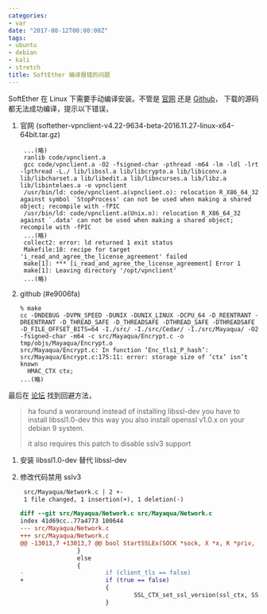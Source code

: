 ```yaml
---
categories:
- var
date: "2017-08-12T00:00:00Z"
tags:
- ubuntu
- debian
- kali
- stretch
title: SoftEther 编译报错的问题
---
```


SoftEther 在 Linux 下需要手动编译安装。不管是 [官网][ref-1] 还是 [Github][ref-2]，
下载的源码都无法成功编译，提示以下错误，

1. 官网 (softether-vpnclient-v4.22-9634-beta-2016.11.27-linux-x64-64bit.tar.gz)

		...(略)
		ranlib code/vpnclient.a
		gcc code/vpnclient.a -O2 -fsigned-char -pthread -m64 -lm -ldl -lrt -lpthread -L./ lib/libssl.a lib/libcrypto.a lib/libiconv.a lib/libcharset.a lib/libedit.a lib/libncurses.a lib/libz.a lib/libintelaes.a -o vpnclient
		/usr/bin/ld: code/vpnclient.a(vpnclient.o): relocation R_X86_64_32 against symbol `StopProcess' can not be used when making a shared object; recompile with -fPIC
		/usr/bin/ld: code/vpnclient.a(Unix.o): relocation R_X86_64_32 against `.data' can not be used when making a shared object; recompile with -fPIC
		...(略)
		collect2: error: ld returned 1 exit status
		Makefile:18: recipe for target 'i_read_and_agree_the_license_agreement' failed
		make[1]: *** [i_read_and_agree_the_license_agreement] Error 1
		make[1]: Leaving directory '/opt/vpnclient'
		...(略)

 2. github (#e9006fa)

 		% make
 		cc -DNDEBUG -DVPN_SPEED -DUNIX -DUNIX_LINUX -DCPU_64 -D_REENTRANT -DREENTRANT -D_THREAD_SAFE -D_THREADSAFE -DTHREAD_SAFE -DTHREADSAFE -D_FILE_OFFSET_BITS=64 -I./src/ -I./src/Cedar/ -I./src/Mayaqua/ -O2 -fsigned-char -m64 -c src/Mayaqua/Encrypt.c -o tmp/objs/Mayaqua/Encrypt.o
 		src/Mayaqua/Encrypt.c: In function ‘Enc_tls1_P_hash’:
 		src/Mayaqua/Encrypt.c:175:11: error: storage size of ‘ctx’ isn’t known
 		  HMAC_CTX ctx;
 		...(略)

最后在 [论坛][ref-3] 找到回避方法，

> ha found a woraround 
> instead of installing libssl-dev you have to install libssl1.0-dev
> this way you also install openssl v1.0.x on your debian 9 system.
> 
> it also requires this patch to disable sslv3 support

1. 安装 libssl1.0-dev 替代 libssl-dev
2. 修改代码禁用 sslv3

    ```diff
     src/Mayaqua/Network.c | 2 +-
     1 file changed, 1 insertion(+), 1 deletion(-)
    
    diff --git src/Mayaqua/Network.c src/Mayaqua/Network.c
    index 41d69cc..77a4773 100644
    --- src/Mayaqua/Network.c
    +++ src/Mayaqua/Network.c
    @@ -13013,7 +13013,7 @@ bool StartSSLEx(SOCK *sock, X *x, K *priv, bool client_tls, UINT ssl_timeout, ch
    				}
    				else
    				{
    -                       if (client_tls == false)
    +                       if (true == false)
    						{
    								SSL_CTX_set_ssl_version(ssl_ctx, SSLv3_method());
    						}
    ```


[ref-1]: http://www.softether-download.com
[ref-2]: https://github.com/SoftEtherVPN/SoftEtherVPN
[ref-3]: http://forum.softether.org/viewtopic.php?t=7379&p=19783
